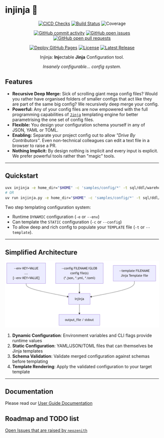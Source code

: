# injinja 🥷

<!-- TODO: Catchy Logo, 450px wide -->
<p align="center">
    <!-- CICD / Publishing Health -->
    <a href="https://github.com/neozenith/injinja/actions/workflows/cicd.yml"><img src="https://github.com/neozenith/injinja/actions/workflows/cicd.yml/badge.svg" alt="CICD Checks"></a>
    <a href="https://github.com/neozenith/injinja/actions/workflows/publish.yml"><img src="https://github.com/neozenith/injinja/actions/workflows/publish.yml/badge.svg" alt="Build Status"></a>
    <!-- coverage-badge -->
    <img src="https://img.shields.io/badge/coverage-89%25-yellow.svg" alt="Coverage">
    <!-- coverage-badge -->
</p>
<p align="center">
    <!-- project development health -->
    <a href="https://github.com/neozenith/injinja/graphs/commit-activity"><img alt="GitHub commit activity" src="https://img.shields.io/github/commit-activity/m/neozenith/injinja"/></a>
    <a href="https://github.com/neozenith/injinja/issues"><img alt="GitHub open issues" src="https://img.shields.io/github/issues/neozenith/injinja"/></a>
    <a href="https://github.com/neozenith/injinja/pulls"><img alt="GitHub open pull requests" src="https://img.shields.io/github/issues-pr/neozenith/injinja"/></a>
</p>
<p align="center">
    <!-- License and latest info -->
    <a href="https://neozenith.github.io/injinja"><img src="https://github.com/neozenith/injinja/actions/workflows/docs.yml/badge.svg" alt="Deploy GitHub Pages"></a>
    <a href="https://github.com/neozenith/injinja/blob/main/LICENSE"><img alt="License" src="https://img.shields.io/github/license/neozenith/injinja"/></a>
    <a href="https://github.com/neozenith/injinja/releases"><img src="https://img.shields.io/github/release/neozenith/injinja" alt="Latest Release"></a>
</p>

<p align="center">Injinja: <b>Inj</b>ectable <b>Jinja</b> Configuration tool.</p>
<p align="center"><i>Insanely configurable... config system.</i></p>

<!-- TODO: Animated GIF demoing features. 800px wide -->

## Features

- **Recursive Deep Merge:** Sick of scrolling giant mega config files? Would you rather have organised folders of smaller configs that act like they are part of the same big config? We recursively deep merge your config.
- **Powerful:** Any of your config files are now empowered with the full programming capabilities of [`Jinja`](https://jinja.palletsprojects.com/en/stable/) templating engine for better parametrising the one set of config files.
- **Flexible:** You design your configuration schema yourself in any of JSON, YAML or TOML.
- **Enabling:** Separate your project config out to allow _"Drive By Contributors"_. Even non-technical colleagues can edit a text file in a browser to raise a PR.
- **Nothing Implicit:** By design nothing is implicit and every input is explicit. We prefer powerful tools rather than "magic" tools.

----

## Quickstart

```sh
uvx injinja -e home_dir="$HOME" -c 'samples/config/*' -t sql/ddl/warehouse__roles.sql.j2
# OR
uv run injinja.py -e home_dir="$HOME" -c 'samples/config/*' -t sql/ddl/warehouse__roles.sql.j2
```

Two step templating configuration system:

- Runtime `DYNAMIC` configuration (`-e` or `--env`)
- Can template the `STATIC` configuration (`-c` or `--config`)
- To allow deep and rich config to populate your `TEMPLATE` file (`-t` or `--template`).

----

## Simplified Architecture

![Overview Diagram](https://github.com/neozenith/injinja/blob/main/diagrams/overview.png?raw=true)

1. **Dynamic Configuration**: Environment variables and CLI flags provide runtime values
2. **Static Configuration**: YAML/JSON/TOML files that can themselves be Jinja templates
3. **Schema Validation**: Validate merged configuration against schemas before templating
4. **Template Rendering**: Apply the validated configuration to your target template

----

## Documentation

Please read our [User Guide Documentation](https://neozenith.github.io/injinja)

## Roadmap and TODO list

[Open Issues that are raised by `neozenith`](https://github.com/neozenith/injinja/issues?q=is%3Aissue%20state%3Aopen%20author%3Aneozenith)
